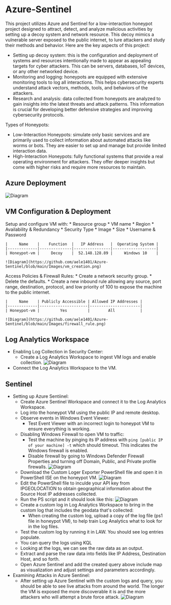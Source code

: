 # Azure-Sentinel

This project utilizes Azure and Sentinel for a low-interaction honeypot project designed to attract, detect, and analyze malicious activities by setting up a decoy system and network resource. This decoy mimics a vulnerable server exposed to the public internet, to lure attackers and study their methods and behavior. Here are the key aspects of this project:
  * Setting up decoy system: this is the configuration and deployment of systems and resources intentionally made to appear as appealing targets for cyber attackers. This can be servers, databases, IoT devices, or any other networked device.
  * Monitoring and logging: honeypots are equipped with extensive monitoring tools to log all interactions. This helps cybersecurity experts understand attack vectors, methods, tools, and behaviors of the attackers.
  * Research and analysis: data collected from honeypots are analyzed to gain insights into the latest threats and attack patterns. This information is crucial for developing better defensive strategies and improving cybersecurity protocols.

Types of Honeypots:
  * Low-Interaction Honeypots: simulate only basic services and are primarily used to collect information about automated attacks like worms or bots. They are easier to set up and manage but provide limited interaction data.
  * High-Interaction Honeypots: fully functional systems that provide a real operating environment for attackers. They offer deeper insights but come with higher risks and require more resources to maintain.

  ## Azure Deployment
  ![Diagram](https://github.com/aele1401/Azure-Sentinel/blob/main/Images/network_diagram.png)

  ## VM Configuration & Deployment

  Setup and configure VM with:
    * Resource group
    * VM name
    * Region
    * Availability & Redundancy
    * Security Type
    * Image
    * Size
    * Username & Password

    |     Name    |    Function  |   IP Address   |  Operating System |
    |-------------|--------------|----------------|-------------------|
    | Honeypot-vm |     Decoy    |  52.148.128.89 |     Windows 10    |

    ![Diagram](https://github.com/aele1401/Azure-Sentinel/blob/main/Images/vm_creation.png)
  
  Access Policies & Firewall Rules:
    * Create a network security group.
    * Delete the defaults.
    * Create a new inbound rule allowing any source, port range, destination, protocol, and low priority of 100 to expose the machine to the public internet.

    |     Name    | Publicly Accessible | Allowed IP Addresses |
    |-------------|---------------------|----------------------|
    | Honeypot-vm |         Yes         |        All           |

    ![Diagram](https://github.com/aele1401/Azure-Sentinel/blob/main/Images/firewall_rule.png)

  ## Log Analytics Workspace

  * Enabling Log Collection in Security Center:
    - Create a Log Analytics Workspace to ingest VM logs and enable collection.
    ![Diagram](https://github.com/aele1401/Azure-Sentinel/blob/main/Images/law_creation.png)
  * Connect the Log Analytics Workspace to the VM.
  
  ## Sentinel

  * Setting up Azure Sentiinel:
    - Create Azure Sentinel Workspace and connect it to the Log Analytics Workspace.
    - Log into the honeypot VM using the public IP and remote desktop.
    - Observe events in Windows Event Viewer:
      * Test Event Viewer with an incorrect login to honeypot VM to ensure everything is working.
    - Disabling Windows Firewall to open VM to traffic:
      * Test the machine by pinging its IP address with `ping [public IP of your machine] -t` which should timeout. This indicates the Windows firewall is enabled.
      * Disable firewall by going to Windows Defender Firewall Properties and turning off Domain, Public, and Private profile firewalls.
      ![Diagram](https://github.com/aele1401/Azure-Sentinel/blob/main/Images/disable_fw.png)
    - Download the Custom Loger Exporter PowerShell file and open it in PowerShell ISE on the honeypot VM.
    ![Diagram](https://github.com/aele1401/Azure-Sentinel/blob/main/Images/cle.png)
    - Edit the PowerShell file to inculde your API key from IPGEOLOCATION to obtain geographical information about the Source Host IP addresses collected.
    - Run the PS script and it should look like this:
    ![Diagram](https://github.com/aele1401/Azure-Sentinel/blob/main/Images/ps_script.png)
    - Create a custom log in Log Analytics Workspace to bring in the custom log that includes the geodata that's collected:
      * When creating the custom log, upload a copy of the log file (ps1 file in honeypot VM), to help train Log Analytics what to look for in the log files.
    - Test the custom log by running it in LAW. You should see log entries populate.
    - You can query the logs using KQL
    - Looking at the logs, we can see the raw data as an output.
    - Extract and parse the raw data into fields like IP Address, Destination Host, and so forth.
    - Open Azure Sentinel and add the created query above include map as visualization and adjust settings and parameters accordingly.
  * Examining Attacks in Azure Sentinel:
    - After setting up Azure Sentinel with the custom logs and query, you should be able to see live attacks from around the world. The longer the VM is exposed the more discoverable it is and the more attackers who will attempt a brute force attack.
    ![Diagram](https://github.com/aele1401/Azure-Sentinel/blob/main/Images/final_map.png)
  

    

